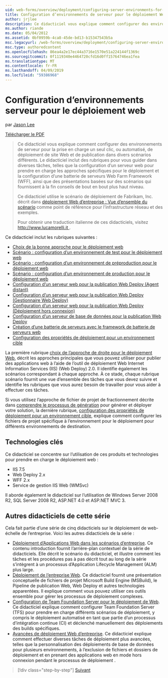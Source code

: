 ```yaml
---
uid: web-forms/overview/deployment/configuring-server-environments-for-web-deployment/configuring-server-environments-for-web-deployment
title: Configuration d’environnements de serveur pour le déploiement Web | Microsoft Docs
author: jrjlee
description: Ce didacticiel vous explique comment configurer des environnements de serveur pour la prise en charge un seul clic, ou automatisé, de déploiement de site Web et de publication dans différents du scénario de différentes...
ms.author: riande
ms.date: 05/04/2012
ms.assetid: 0bf0959b-4ca8-45de-bd13-b15347543b5a
msc.legacyurl: /web-forms/overview/deployment/configuring-server-environments-for-web-deployment/configuring-server-environments-for-web-deployment
msc.type: authoredcontent
ms.openlocfilehash: 86ea4a2e17ec44a3716e1570e51a224144f1369c
ms.sourcegitcommit: 0f1119340e4464720cfd16d0ff15764746ea1fea
ms.translationtype: MT
ms.contentlocale: fr-FR
ms.lasthandoff: 04/09/2019
ms.locfileid: "59386968"
---
```

# <a name="configuring-server-environments-for-web-deployment"></a>Configuration d’environnements serveur pour le déploiement web

par [Jason Lee](https://github.com/jrjlee)

[Télécharger le PDF](https://msdnshared.blob.core.windows.net/media/MSDNBlogsFS/prod.evol.blogs.msdn.com/CommunityServer.Blogs.Components.WeblogFiles/00/00/00/63/56/8130.DeployingWebAppsInEnterpriseScenarios.pdf)

> Ce didacticiel vous explique comment configurer des environnements de serveur pour la prise en charge un seul clic, ou automatisé, de déploiement de site Web et de publication dans divers scénarios différents. Le didacticiel inclut des rubriques pour vous guider dans diverses tâches, telles que la configuration d’un serveur web pour prendre en charge les approches spécifiques pour le déploiement et la configuration d’une batterie de serveurs Web Farm Framework (WFF), ainsi que des présentations basées sur des scénarios qui fournissent à la fin conseils de bout en bout plus haut niveau.
> 
> Ce didacticiel utilise le scénario de déploiement de Fabrikam, Inc. décrit dans [déploiement Web d’entreprise : Vue d’ensemble du scénario](../deploying-web-applications-in-enterprise-scenarios/enterprise-web-deployment-scenario-overview.md) comme point de référence pour l’infrastructure réseau et des exemples.
> 
> Pour obtenir une traduction italienne de ces didacticiels, visitez [ http://www.lucamorelli.it ](http://www.lucamorelli.it).


Ce didacticiel inclut les rubriques suivantes :

- [Choix de la bonne approche pour le déploiement web](choosing-the-right-approach-to-web-deployment.md)
- [Scénario : configuration d’un environnement de test pour le déploiement web](scenario-configuring-a-test-environment-for-web-deployment.md)
- [Scénario : configuration d’un environnement de préproduction pour le déploiement web](scenario-configuring-a-staging-environment-for-web-deployment.md)
- [Scénario : configuration d’un environnement de production pour le déploiement web](scenario-configuring-a-production-environment-for-web-deployment.md)
- [Configuration d’un serveur web pour la publication Web Deploy (Agent distant)](configuring-a-web-server-for-web-deploy-publishing-remote-agent.md)
- [Configuration d’un serveur web pour la publication Web Deploy (Gestionnaire Web Deploy)](configuring-a-web-server-for-web-deploy-publishing-web-deploy-handler.md)
- [Configuration d’un serveur web pour la publication Web Deploy (Déploiement hors connexion)](configuring-a-web-server-for-web-deploy-publishing-offline-deployment.md)
- [Configuration d’un serveur de base de données pour la publication Web Deploy](configuring-a-database-server-for-web-deploy-publishing.md)
- [Création d’une batterie de serveurs avec le framework de batterie de serveurs web](creating-a-server-farm-with-the-web-farm-framework.md)
- [Configuration des propriétés de déploiement pour un environnement cible](configuring-deployment-properties-for-a-target-environment.md)

La première rubrique [choix de l’approche de droite pour le déploiement Web](choosing-the-right-approach-to-web-deployment.md), décrit les approches principales que vous pouvez utiliser pour publier des applications web à l’aide de l’outil de déploiement Web Internet Information Services (IIS) (Web Deploy) 2.0. Il identifie également les scénarios correspondant à chaque approche. À ce stade, chaque rubrique scénario fournit une vue d’ensemble des tâches que vous devez suivre et identifie les rubriques que vous aurez besoin de travailler pour vous aider à effectuer ces tâches.

Si vous utilisez l’approche de fichier de projet de fractionnement décrite dans [comprendre le processus de génération](../web-deployment-in-the-enterprise/understanding-the-build-process.md) pour générer et déployer votre solution, la dernière rubrique, [configuration des propriétés de déploiement pour un environnement cible](configuring-deployment-properties-for-a-target-environment.md), explique comment configurer les fichiers de projet spécifique à l’environnement pour le déploiement pour différents environnements de destination.

## <a name="key-technologies"></a>Technologies clés

Ce didacticiel se concentre sur l’utilisation de ces produits et technologies pour prendre en charge le déploiement web :

- IIS 7.5
- Web Deploy 2.x
- WFF 2.x
- Service de gestion IIS Web (WMSvc)

Il aborde également le didacticiel sur l’utilisation de Windows Server 2008 R2, SQL Server 2008 R2, ASP.NET 4.0 et ASP.NET MVC 3.

## <a name="other-tutorials-in-this-series"></a>Autres didacticiels de cette série

Cela fait partie d’une série de cinq didacticiels sur le déploiement de web-échelle de l’entreprise. Voici les autres didacticiels de la série :

- [Déploiement d’Applications Web dans les scénarios d’entreprise](../deploying-web-applications-in-enterprise-scenarios/deploying-web-applications-in-enterprise-scenarios.md). Ce contenu introduction fournit l’arrière-plan contextuel de la série de didacticiels. Elle décrit le scénario du didacticiel, et illustre comment les tâches et les procédures pas à pas décrit tout au long de la série s’intègrent à un processus d’Application Lifecycle Management (ALM) plus large.
- [Déploiement de l’entreprise Web](../web-deployment-in-the-enterprise/web-deployment-in-the-enterprise.md). Ce didacticiel fournit une présentation conceptuelle de fichiers de projet Microsoft Build Engine (MSBuild), le Pipeline de publication Web, Web Deploy et autres technologies apparentées. Il explique comment vous pouvez utiliser ces outils ensemble pour gérer les processus de déploiement complexes.
- [Configuration de Team Foundation Server pour le déploiement de Web](../configuring-team-foundation-server-for-web-deployment/configuring-team-foundation-server-for-web-deployment.md). Ce didacticiel explique comment configurer Team Foundation Server (TFS) pour prendre en charge différents scénarios de déploiement, y compris le déploiement automatisé en tant que partie d’un processus d’intégration continue (CI) et déclenché manuellement des déploiements des builds spécifiques.
- [Avancées de déploiement Web d’entreprise](../advanced-enterprise-web-deployment/advanced-enterprise-web-deployment.md). Ce didacticiel explique comment effectuer diverses tâches de déploiement plus avancées, telles que la personnalisation des déploiements de base de données pour plusieurs environnements, à l’exclusion de fichiers et dossiers de déploiement et en prenant des applications web en mode hors connexion pendant le processus de déploiement .

> [!div class="step-by-step"]
> [Suivant](choosing-the-right-approach-to-web-deployment.md)
